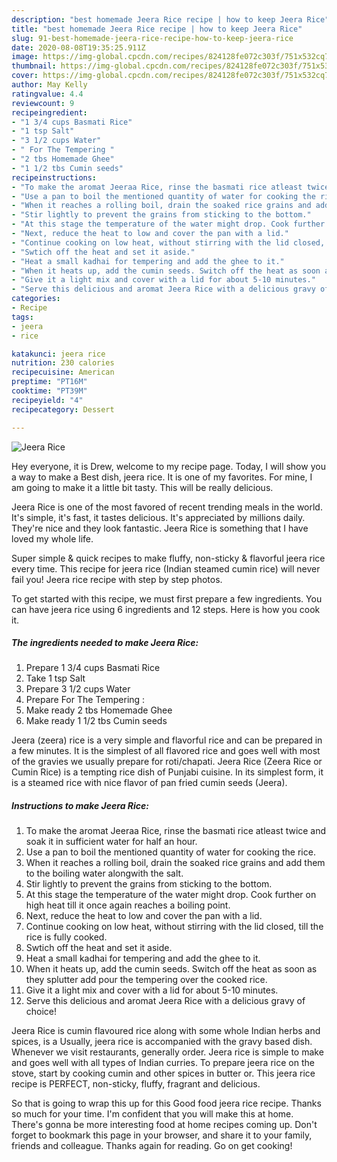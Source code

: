 ```yaml
---
description: "best homemade Jeera Rice recipe | how to keep Jeera Rice"
title: "best homemade Jeera Rice recipe | how to keep Jeera Rice"
slug: 91-best-homemade-jeera-rice-recipe-how-to-keep-jeera-rice
date: 2020-08-08T19:35:25.911Z
image: https://img-global.cpcdn.com/recipes/824128fe072c303f/751x532cq70/jeera-rice-recipe-main-photo.jpg
thumbnail: https://img-global.cpcdn.com/recipes/824128fe072c303f/751x532cq70/jeera-rice-recipe-main-photo.jpg
cover: https://img-global.cpcdn.com/recipes/824128fe072c303f/751x532cq70/jeera-rice-recipe-main-photo.jpg
author: May Kelly
ratingvalue: 4.4
reviewcount: 9
recipeingredient:
- "1 3/4 cups Basmati Rice"
- "1 tsp Salt"
- "3 1/2 cups Water"
- " For The Tempering "
- "2 tbs Homemade Ghee"
- "1 1/2 tbs Cumin seeds"
recipeinstructions:
- "To make the aromat Jeeraa Rice, rinse the basmati rice atleast twice and soak it in sufficient water for half an hour."
- "Use a pan to boil the mentioned quantity of water for cooking the rice."
- "When it reaches a rolling boil, drain the soaked rice grains and add them to the boiling water alongwith the salt."
- "Stir lightly to prevent the grains from sticking to the bottom."
- "At this stage the temperature of the water might drop. Cook further on high heat till it once again reaches a boiling point."
- "Next, reduce the heat to low and cover the pan with a lid."
- "Continue cooking on low heat, without stirring with the lid closed, till the rice is fully cooked."
- "Swtich off the heat and set it aside."
- "Heat a small kadhai for tempering and add the ghee to it."
- "When it heats up, add the cumin seeds. Switch off the heat as soon as they splutter add pour the tempering over the cooked rice."
- "Give it a light mix and cover with a lid for about 5-10 minutes."
- "Serve this delicious and aromat Jeera Rice with a delicious gravy of choice!"
categories:
- Recipe
tags:
- jeera
- rice

katakunci: jeera rice 
nutrition: 230 calories
recipecuisine: American
preptime: "PT16M"
cooktime: "PT39M"
recipeyield: "4"
recipecategory: Dessert

---
```



![Jeera Rice](https://img-global.cpcdn.com/recipes/824128fe072c303f/751x532cq70/jeera-rice-recipe-main-photo.jpg)

Hey everyone, it is Drew, welcome to my recipe page. Today, I will show you a way to make a Best dish, jeera rice. It is one of my favorites. For mine, I am going to make it a little bit tasty. This will be really delicious.

Jeera Rice is one of the most favored of recent trending meals in the world. It's simple, it's fast, it tastes delicious. It's appreciated by millions daily. They're nice and they look fantastic. Jeera Rice is something that I have loved my whole life.

Super simple &amp; quick recipes to make fluffy, non-sticky &amp; flavorful jeera rice every time. This recipe for jeera rice (Indian steamed cumin rice) will never fail you! Jeera rice recipe with step by step photos.


To get started with this recipe, we must first prepare a few ingredients. You can have jeera rice using 6 ingredients and 12 steps. Here is how you cook it.

<!--inarticleads1-->

##### The ingredients needed to make Jeera Rice:

1. Prepare 1 3/4 cups Basmati Rice
1. Take 1 tsp Salt
1. Prepare 3 1/2 cups Water
1. Prepare  For The Tempering :
1. Make ready 2 tbs Homemade Ghee
1. Make ready 1 1/2 tbs Cumin seeds


Jeera (zeera) rice is a very simple and flavorful rice and can be prepared in a few minutes. It is the simplest of all flavored rice and goes well with most of the gravies we usually prepare for roti/chapati. Jeera Rice (Zeera Rice or Cumin Rice) is a tempting rice dish of Punjabi cuisine. In its simplest form, it is a steamed rice with nice flavor of pan fried cumin seeds (Jeera). 

<!--inarticleads2-->

##### Instructions to make Jeera Rice:

1. To make the aromat Jeeraa Rice, rinse the basmati rice atleast twice and soak it in sufficient water for half an hour.
1. Use a pan to boil the mentioned quantity of water for cooking the rice.
1. When it reaches a rolling boil, drain the soaked rice grains and add them to the boiling water alongwith the salt.
1. Stir lightly to prevent the grains from sticking to the bottom.
1. At this stage the temperature of the water might drop. Cook further on high heat till it once again reaches a boiling point.
1. Next, reduce the heat to low and cover the pan with a lid.
1. Continue cooking on low heat, without stirring with the lid closed, till the rice is fully cooked.
1. Swtich off the heat and set it aside.
1. Heat a small kadhai for tempering and add the ghee to it.
1. When it heats up, add the cumin seeds. Switch off the heat as soon as they splutter add pour the tempering over the cooked rice.
1. Give it a light mix and cover with a lid for about 5-10 minutes.
1. Serve this delicious and aromat Jeera Rice with a delicious gravy of choice!


Jeera Rice is cumin flavoured rice along with some whole Indian herbs and spices, is a Usually, jeera rice is accompanied with the gravy based dish. Whenever we visit restaurants, generally order. Jeera rice is simple to make and goes well with all types of Indian curries. To prepare jeera rice on the stove, start by cooking cumin and other spices in butter or. This jeera rice recipe is PERFECT, non-sticky, fluffy, fragrant and delicious. 

So that is going to wrap this up for this Good food jeera rice recipe. Thanks so much for your time. I'm confident that you will make this at home. There's gonna be more interesting food at home recipes coming up. Don't forget to bookmark this page in your browser, and share it to your family, friends and colleague. Thanks again for reading. Go on get cooking!
